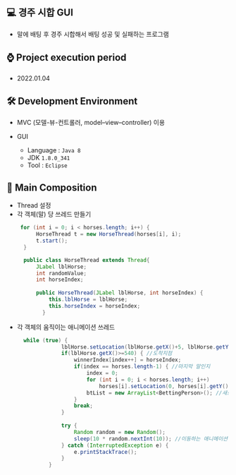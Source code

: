 ## 💻 경주 시합 GUI
- 말에 배팅 후 경주 시합해서 배팅 성공 및 실패하는 프로그램

## ⌚ Project execution period
  - 2022.01.04

## 🛠 Development Environment
- MVC (모델-뷰-컨트롤러, model–view–controller) 이용
- GUI
  
  - Language : `Java 8` 
  - JDK `1.8.0_341`
  - Tool : `Eclipse`

## 📃 Main Composition
- Thread 설정
- 각 객체(말) 당 쓰레드 만들기
  ```java
   for (int i = 0; i < horses.length; i++) {
		HorseThread t = new HorseThread(horses[i], i);
		t.start();
    }

	public class HorseThread extends Thread{
		JLabel lblHorse;
		int randomValue;
		int horseIndex;
		
		public HorseThread(JLabel lblHorse, int horseIndex) {
			this.lblHorse = lblHorse;
			this.horseIndex = horseIndex;
	      }
  ```
- 각 객체의 움직이는 애니메이션 쓰레드
  ```java
    while (true) {
				lblHorse.setLocation(lblHorse.getX()+5, lblHorse.getY()); //오른쪽으로 이동
				if(lblHorse.getX()>=540) { //도착지점
					winnerIndex[index++] = horseIndex;
					if(index == horses.length-1) { //마지막 말인지
						index = 0;
						for (int i = 0; i < horses.length; i++)
							horses[i].setLocation(0, horses[i].getY()); //출발지점으로 다시 이동
						btList = new ArrayList<BettingPerson>(); //새로운 배팅 사람 다시 입력 받기 위해서
					}
					break;
				}
				
				try {
					Random random = new Random();
					sleep(10 * random.nextInt(10)); //이동하는 애니메이션(랜덤 빠르기)
				} catch (InterruptedException e) {
					e.printStackTrace();
				}
			}
  ```
